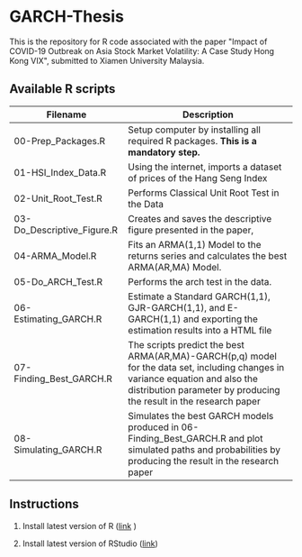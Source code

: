 # GARCH-Thesis

This is the repository for R code associated with the paper "Impact of COVID-19 Outbreak on Asia Stock Market Volatility: A Case Study Hong Kong VIX", submitted to Xiamen University Malaysia.

## Available R scripts

| Filename                         | Description                                                                                        |
|----------------------------------|----------------------------------------------------------------------------------------------------|
| 00-Prep_Packages.R               | Setup computer by installing all required R packages. **This is a mandatory step.**                |
| 01-HSI_Index_Data.R              | Using the internet, imports a dataset of prices of the Hang Seng Index                             |
| 02-Unit_Root_Test.R              | Performs Classical Unit Root Test in the Data                                                      |
| 03-Do_Descriptive_Figure.R       | Creates and saves the descriptive figure presented in the paper,                                   |
| 04-ARMA_Model.R                  | Fits an ARMA(1,1) Model to the returns series and calculates the best ARMA(AR,MA) Model.                                                                                                                                                                                               |
| 05-Do_ARCH_Test.R                | Performs the arch test in the data.                                                                |
| 06-Estimating_GARCH.R            | Estimate a Standard GARCH(1,1), GJR-GARCH(1,1), and E-GARCH(1,1) and exporting the estimation results into a HTML file                                                                                                                                                                 |
| 07-Finding_Best_GARCH.R          | The scripts predict the best ARMA(AR,MA)-GARCH(p,q) model for the data set, including changes in variance equation and also the distribution parameter by producing the result in the research paper                                                                                 |
| 08-Simulating_GARCH.R            | Simulates the best GARCH models produced in 06-Finding_Best_GARCH.R and plot simulated paths and probabilities by producing the result in the research paper                                                                                                                          |

## Instructions

1) Install latest version of R ([link](https://cloud.r-project.org/) )

2) Install latest version of RStudio ([link](https://rstudio.com/products/rstudio/download/))
